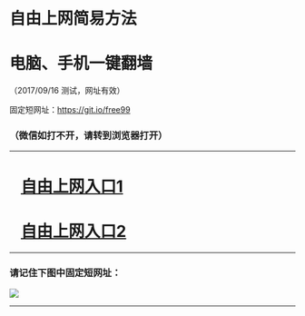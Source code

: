 ﻿# 自由上网简易方法

# 电脑、手机一键翻墙

（2017/09/16 测试，网址有效）

固定短网址：https://git.io/free99

### （微信如打不开，请转到浏览器打开）


***





# &nbsp;&nbsp; <a href="http://ft3139823700.fwq-tz1003.online/fwqtz01.html?t=09160019118 " target="_blank">自由上网入口1</a>
# &nbsp;&nbsp; <a href="http://ft2623228363.fwq-tz1004.online/fwqtz02.html?t=091600125811 " target="_blank">自由上网入口2</a>
***

### 请记住下图中固定短网址：

<img src="https://s3-us-west-2.amazonaws.com/fwq-1001/yjfq-20170905okok.png" /> 


***

